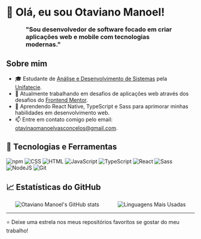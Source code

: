 

# 👋 Olá, eu sou Otaviano Manoel!
<div style="display: flex; align-items: center; gap: 50px; width: 100%; justify-content: center; flex-wrap: wrap;">
  <h3 style="text-align: left; width: 400px; margin: 0;">
    "Sou desenvolvedor de software focado em criar aplicações web e mobile com tecnologias modernas."
  </h3>
</div>



## Sobre mim
- 🎓 Estudante de [Análise e Desenvolvimento de Sistemas](https://www.unifatecie.edu.br/) pela [Unifatecie](https://www.unifatecie.edu.br/).
- 🔭 Atualmente trabalhando em desafios de aplicações web através dos desafios do [Frontend Mentor](https://www.frontendmentor.io/).
- 🌱 Aprendendo React Native, TypeScript e Sass para aprimorar minhas habilidades em desenvolvimento web.
- 📫 Entre em contato comigo pelo email: [otavinaomanoelvasconcelos@gmail.com](mailto:otavinaomanoelvasconcelos@gmail.com).

## 🔧 Tecnologias e Ferramentas
![npm](https://img.shields.io/badge/npm-CB3837?logo=npm&logoColor=fff)
![CSS](https://img.shields.io/badge/CSS-1572B6?logo=css3&logoColor=fff)
![HTML](https://img.shields.io/badge/HTML-%23E34F26.svg?logo=html5&logoColor=white)
![JavaScript](https://img.shields.io/badge/JavaScript-F7DF1E?logo=javascript&logoColor=000)
![TypeScript](https://img.shields.io/badge/TypeScript-3178C6?logo=typescript&logoColor=fff)
![React](https://img.shields.io/badge/React-%2320232a.svg?logo=react&logoColor=%2361DAFB)
![Sass](https://img.shields.io/badge/Sass-bf4180?logo=sass&logoColor=fff)
![NodeJS](https://img.shields.io/badge/Node.js-6DA55F?logo=node.js&logoColor=white)
![Git](https://img.shields.io/badge/Git-F05032?logo=git&logoColor=fff)

## 📈 Estatísticas do GitHub
<div style="display: flex; align-items: center; gap: 50px; width: 100%; justify-content: center; flex-wrap: wrap;">
  <img src="https://github-readme-stats.vercel.app/api?username=otaviano-manoel&show_icons=true&theme=radical" alt="Otaviano Manoel's GitHub stats" style="max-width: 100%; height: auto;">
  <img src="https://github-readme-stats.vercel.app/api/top-langs/?username=otaviano-manoel&layout=compact&theme=radical" alt="Linguagens Mais Usadas" style="max-width: 100%; height: auto;">
</div>

---

⭐️ Deixe uma estrela nos meus repositórios favoritos se gostar do meu trabalho!

